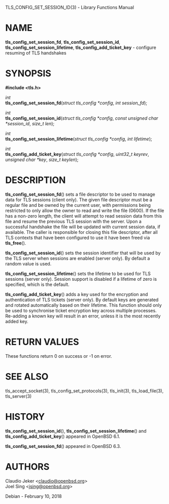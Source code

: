 TLS\_CONFIG\_SET\_SESSION\_ID(3) - Library Functions Manual

# NAME

**tls\_config\_set\_session\_fd**,
**tls\_config\_set\_session\_id**,
**tls\_config\_set\_session\_lifetime**,
**tls\_config\_add\_ticket\_key** - configure resuming of TLS handshakes

# SYNOPSIS

**#include &lt;tls.h>**

*int*  
**tls\_config\_set\_session\_fd**(*struct tls\_config \*config*,
*int session\_fd*);

*int*  
**tls\_config\_set\_session\_id**(*struct tls\_config \*config*,
*const unsigned char \*session\_id*,
*size\_t len*);

*int*  
**tls\_config\_set\_session\_lifetime**(*struct tls\_config \*config*,
*int lifetime*);

*int*  
**tls\_config\_add\_ticket\_key**(*struct tls\_config \*config*,
*uint32\_t keyrev*,
*unsigned char \*key*,
*size\_t keylen*);

# DESCRIPTION

**tls\_config\_set\_session\_fd**()
sets a file descriptor to be used to manage data for TLS sessions (client only).
The given file descriptor must be a regular file and be owned by the current
user, with permissions being restricted to only allow the owner to read and
write the file (0600).
If the file has a non-zero length, the client will attempt to read session
data from this file and resume the previous TLS session with the server.
Upon a successful handshake the file will be updated with current session
data, if available.
The caller is responsible for closing this file descriptor, after all TLS
contexts that have been configured to use it have been freed via
**tls\_free**().

**tls\_config\_set\_session\_id**()
sets the session identifier that will be used by the TLS server when
sessions are enabled (server only).
By default a random value is used.

**tls\_config\_set\_session\_lifetime**()
sets the lifetime to be used for TLS sessions (server only).
Session support is disabled if a lifetime of zero is specified, which is the
default.

**tls\_config\_add\_ticket\_key**()
adds a key used for the encryption and authentication of TLS tickets
(server only).
By default keys are generated and rotated automatically based on their lifetime.
This function should only be used to synchronise ticket encryption key across
multiple processes.
Re-adding a known key will result in an error, unless it is the most recently
added key.

# RETURN VALUES

These functions return 0 on success or -1 on error.

# SEE ALSO

tls\_accept\_socket(3),
tls\_config\_set\_protocols(3),
tls\_init(3),
tls\_load\_file(3),
tls\_server(3)

# HISTORY

**tls\_config\_set\_session\_id**(),
**tls\_config\_set\_session\_lifetime**()
and
**tls\_config\_add\_ticket\_key**()
appeared in
OpenBSD 6.1.

**tls\_config\_set\_session\_fd**()
appeared in
OpenBSD 6.3.

# AUTHORS

Claudio Jeker &lt;[claudio@openbsd.org](mailto:claudio@openbsd.org)&gt;  
Joel Sing &lt;[jsing@openbsd.org](mailto:jsing@openbsd.org)&gt;

Debian - February 10, 2018

